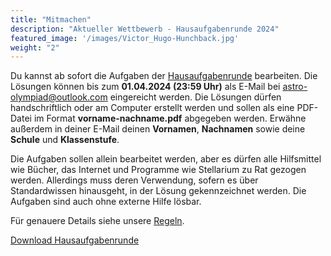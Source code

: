 ```yaml
---
title: "Mitmachen"
description: "Aktueller Wettbewerb - Hausaufgabenrunde 2024"
featured_image: '/images/Victor_Hugo-Hunchback.jpg'
weight: "2"
---
```


Du kannst ab sofort die Aufgaben der [Hausaufgabenrunde](/files/Hausaufgabenrunde_IOAA-Austria_2024.pdf) bearbeiten. Die Lösungen können bis zum **01.04.2024 (23:59 Uhr)** als E-Mail bei [astro-olympiad@outlook.com](mailto:astro-olympiad@outlook.com) eingereicht werden. Die Lösungen dürfen handschriftlich oder am Computer erstellt werden und sollen als eine PDF-Datei im Format **vorname-nachname.pdf** abgegeben werden. Erwähne außerdem in deiner E-Mail deinen **Vornamen**, **Nachnamen** sowie deine **Schule** und **Klassenstufe**.

Die Aufgaben sollen allein bearbeitet werden, aber es dürfen alle Hilfsmittel wie Bücher, das Internet und Programme wie Stellarium zu Rat gezogen werden. Allerdings muss deren Verwendung, sofern es über Standardwissen hinausgeht, in der Lösung gekennzeichnet werden. Die Aufgaben sind auch ohne externe Hilfe lösbar.

Für genauere Details siehe unsere [Regeln](/informationen/regeln/).

[Download Hausaufgabenrunde](/files/Hausaufgabenrunde_IOAA-Austria_2024.pdf)


<!-- Die Einsendung erfolgt per E-Mail bis zumDu kannst dich ab sofort über dieses [Formular](https://docs.google.com/forms/d/e/1FAIpQLScDMiZDkT5CRFm0Ve6v6EuCvUpXDUsQLmKYvoIyAMnWZ3aWag/viewform) registrieren, weitere Informationen werden später per Mail folgen. Die Aufgaben der Hausaufgabenrunde werden ab Jänner verfügbar sein und die Bearbeitung ist bis Ende März möglich. Genaue Instruktionen wirst du von uns per E-Mail noch erhalten. -->
